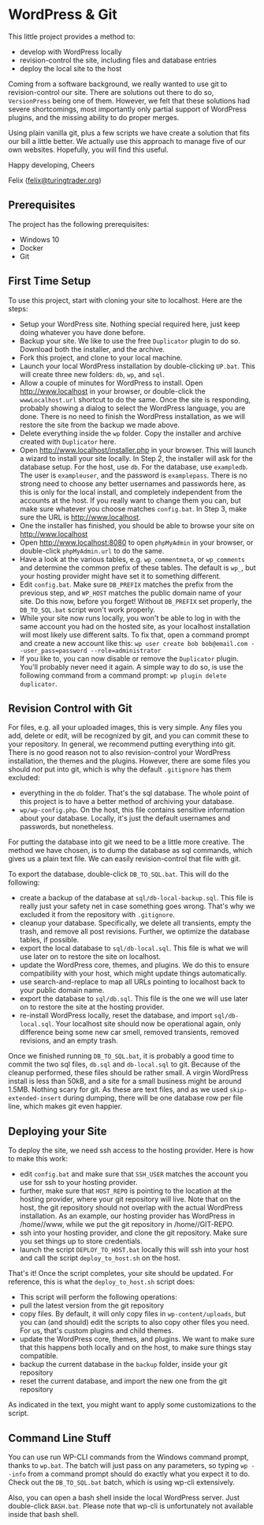 # WordPress & Git

This little project provides a method to:

* develop with WordPress locally
* revision-control the site, including files and database entries
* deploy the local site to the host

Coming from a software background, we really wanted to use git to revision-control our site. There are solutions out there to do so, `VersionPress` being one of them. However, we felt that these solutions had severe shortcomings, most importantly only partial support of WordPress plugins, and the missing ability to do proper merges.

Using plain vanilla git, plus a few scripts we have create a solution that fits our bill a little better. We actually use this approach to manage five of our own websites. Hopefully, you will find this useful.



Happy developing,
Cheers

Felix (felix@turingtrader.org)



## Prerequisites

The project has the following prerequisites:

* Windows 10
* Docker
* Git

## First Time Setup

To use this project, start with cloning your site to localhost. Here are the steps:

* Setup your WordPress site. Nothing special required here, just keep doing whatever you have done before.
* Backup your site. We like to use the free `Duplicator` plugin to do so. Download both the installer, and the archive.
* Fork this project, and clone to your local machine.
* Launch your local WordPress installation by double-clicking `UP.bat`. This will create three new folders: `db`, `wp`, and `sql`.
* Allow a couple of minutes for WordPress to install. Open http://www.localhost in your browser, or double-click the `wwwLocalhost.url` shortcut to do the same. Once the site is responding, probably showing a dialog to select the WordPress language, you are done. There is no need to finish the WordPress installation, as we will restore the site from the backup we made above.
* Delete everything inside the `wp` folder. Copy the installer and archive created with `Duplicator` here.
* Open http://www.localhost/installer.php in your browser. This will launch a wizard to install your site locally. In Step 2, the installer will ask for the database setup. For the host, use `db`. For the database, use `exampledb`. The user is `exampleuser`, and the password is `examplepass`. There is no strong need to choose any better usernames and passwords here, as this is only for the local install, and completely independent from the accounts at the host. If you really want to change them you can, but make sure whatever you choose matches `config.bat`. In Step 3, make sure the URL is http://www.localhost.
* One the installer has finished, you should be able to browse your site on http://www.localhost
* Open http://www.localhost:8080 to open `phpMyAdmin` in your browser, or double-click `phpMyAdmin.url` to do the same.
* Have a look at the various tables, e.g. `wp_commentmeta`, or `wp_comments` and determine the common prefix of these tables. The default is `wp_`, but your hosting provider might have set it to something different.
* Edit `config.bat`. Make sure `DB_PREFIX` matches the prefix from the previous step, and `WP_HOST` matches the public domain name of your site. Do this now, before you forget! Without `DB_PREFIX` set properly, the `DB_TO_SQL.bat` script won't work properly.
* While your site now runs locally, you won't be able to log in with the same account you had on the hosted site, as your localhost installation will most likely use different salts. To fix that, open a command prompt and create a new account like this:
  `wp user create bob bob@email.com --user_pass=password --role=administrator`
* If you like to, you can now disable or remove the `Duplicator` plugin. You'll probably never need it again. A simple way to do so, is use the following command from a command prompt: `wp plugin delete duplicator`.

## Revision Control with Git

For files, e.g. all your uploaded images, this is very simple. Any files you add, delete or edit, will be recognized by git, and you can commit these to your repository. In general, we recommend putting everything into git. There is no good reason not to also revision-control your WordPress installation, the themes and the plugins. However, there are some files you should _not_ put into git, which is why the default `.gitignore` has them excluded:

* everything in the `db` folder. That's the sql database. The whole point of this project is to have a better method of archiving your database.
* `wp/wp-config.php`. On the host, this file contains sensitive information about your database. Locally, it's just the default usernames and passwords, but nonetheless.

For putting the database into git we need to be a little more creative. The method we have chosen, is to dump the database as sql commands, which gives us a plain text file. We can easily revision-control that file with git.

To export the database, double-click `DB_TO_SQL.bat`. This will do the following:

* create a backup of the database at `sql/db-local-backup.sql`. This file is really just your safety net in case something goes wrong. That's why we excluded it from the repository with `.gitignore`.
* cleanup your database. Specifically, we delete all transients, empty the trash, and remove all post revisions. Further, we optimize the database tables, if possible.
* export the local database to `sql/db-local.sql`. This file is what we will use later on to restore the site on localhost.
* update the WordPress core, themes, and plugins. We do this to ensure compatibility with your host, which might update things automatically.
* use search-and-replace to map all URLs pointing to localhost back to your public domain name.
* export the database to `sql/db.sql`. This file is the one we will use later on to restore the site at the hosting provider.
* re-install WordPress locally, reset the database, and import `sql/db-local.sql`. Your localhost site should now be operational again, only difference being some new car smell, removed transients, removed revisions, and an empty trash.

Once we finished running `DB_TO_SQL.bat`, it is probably a good time to commit the two sql files, `db.sql` and `db-local.sql` to git. Because of the cleanup performed, these files should be rather small. A virgin WordPress install is less than 50kB, and a site for a small business might be around 1.5MB. Nothing scary for git. As these are text files, and as we used `skip-extended-insert` during dumping, there will be one database row per file line, which makes git even happier.

## Deploying your Site

To deploy the site, we need ssh access to the hosting provider. Here is how to make this work:

* edit `config.bat` and make sure that `SSH_USER` matches the account you use for ssh to your hosting provider.
* further, make sure that `HOST_REPO` is pointing to the location at the hosting provider, where your git repository will live. Note that on the host, the git repository should not overlap with the actual WordPress installation. As an example, our hosting provider has WordPress in /home/<username>/www, while we put the git repository in /home/<username>/GIT-REPO.
* ssh into your hosting provider, and clone the git repository. Make sure you set things up to store credentials.
* launch the script `DEPLOY_TO_HOST.bat` locally this will ssh into your host and call the script `deploy_to_host.sh` on the host. 

That's it! Once the script completes, your site should be updated. For reference, this is what the `deploy_to_host.sh` script does:

* This script will perform the following operations:
* pull the latest version from the git repository
* copy files. By default, it will only copy files in `wp-content/uploads`, but you can (and should) edit the scripts to also copy other files you need. For us, that's custom plugins and child themes.
* update the WordPress core, themes, and plugins. We want to make sure that this happens both locally and on the host, to make sure things stay compatible.
* backup the current database in the `backup` folder, inside your git repository
* reset the current database, and import the new one from the git repository

As indicated in the text, you might want to apply some customizations to the script.

## Command Line Stuff

You can use run WP-CLI commands from the Windows command prompt, thanks to `wp.bat`. The batch will just pass on any parameters, so typing `wp --info` from a command prompt should do exactly what you expect it to do. Check out the `DB_TO_SQL.bat` batch, which is using wp-cli extensively.

Also, you can open a bash shell inside the local WordPress server. Just double-click `BASH.bat`. Please note that wp-cli is unfortunately not available inside that bash shell.